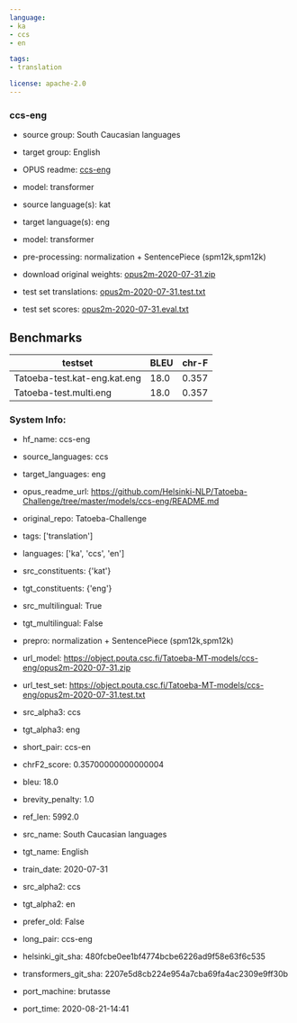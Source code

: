 ```yaml
---
language: 
- ka
- ccs
- en

tags:
- translation

license: apache-2.0
---
```


### ccs-eng

* source group: South Caucasian languages 
* target group: English 
*  OPUS readme: [ccs-eng](https://github.com/Helsinki-NLP/Tatoeba-Challenge/tree/master/models/ccs-eng/README.md)

*  model: transformer
* source language(s): kat
* target language(s): eng
* model: transformer
* pre-processing: normalization + SentencePiece (spm12k,spm12k)
* download original weights: [opus2m-2020-07-31.zip](https://object.pouta.csc.fi/Tatoeba-MT-models/ccs-eng/opus2m-2020-07-31.zip)
* test set translations: [opus2m-2020-07-31.test.txt](https://object.pouta.csc.fi/Tatoeba-MT-models/ccs-eng/opus2m-2020-07-31.test.txt)
* test set scores: [opus2m-2020-07-31.eval.txt](https://object.pouta.csc.fi/Tatoeba-MT-models/ccs-eng/opus2m-2020-07-31.eval.txt)

## Benchmarks

| testset               | BLEU  | chr-F |
|-----------------------|-------|-------|
| Tatoeba-test.kat-eng.kat.eng 	| 18.0 	| 0.357 |
| Tatoeba-test.multi.eng 	| 18.0 	| 0.357 |


### System Info: 
- hf_name: ccs-eng

- source_languages: ccs

- target_languages: eng

- opus_readme_url: https://github.com/Helsinki-NLP/Tatoeba-Challenge/tree/master/models/ccs-eng/README.md

- original_repo: Tatoeba-Challenge

- tags: ['translation']

- languages: ['ka', 'ccs', 'en']

- src_constituents: {'kat'}

- tgt_constituents: {'eng'}

- src_multilingual: True

- tgt_multilingual: False

- prepro:  normalization + SentencePiece (spm12k,spm12k)

- url_model: https://object.pouta.csc.fi/Tatoeba-MT-models/ccs-eng/opus2m-2020-07-31.zip

- url_test_set: https://object.pouta.csc.fi/Tatoeba-MT-models/ccs-eng/opus2m-2020-07-31.test.txt

- src_alpha3: ccs

- tgt_alpha3: eng

- short_pair: ccs-en

- chrF2_score: 0.35700000000000004

- bleu: 18.0

- brevity_penalty: 1.0

- ref_len: 5992.0

- src_name: South Caucasian languages

- tgt_name: English

- train_date: 2020-07-31

- src_alpha2: ccs

- tgt_alpha2: en

- prefer_old: False

- long_pair: ccs-eng

- helsinki_git_sha: 480fcbe0ee1bf4774bcbe6226ad9f58e63f6c535

- transformers_git_sha: 2207e5d8cb224e954a7cba69fa4ac2309e9ff30b

- port_machine: brutasse

- port_time: 2020-08-21-14:41